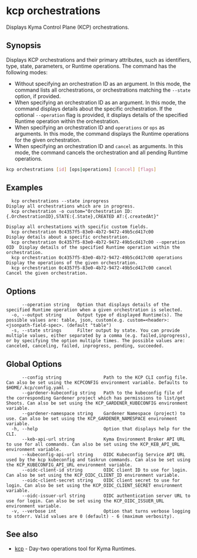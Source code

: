 # kcp orchestrations

Displays Kyma Control Plane (KCP) orchestrations.

## Synopsis

Displays KCP orchestrations and their primary attributes, such as identifiers, type, state, parameters, or Runtime operations.
The command has the following modes:
  - Without specifying an orchestration ID as an argument. In this mode, the command lists all orchestrations, or orchestrations matching the `--state` option, if provided.
  - When specifying an orchestration ID as an argument. In this mode, the command displays details about the specific orchestration.
      If the optional `--operation` flag is provided, it displays details of the specified Runtime operation within the orchestration.
  - When specifying an orchestration ID and `operations` or `ops` as arguments. In this mode, the command displays the Runtime operations for the given orchestration.
  - When specifying an orchestration ID and `cancel` as arguments. In this mode, the command cancels the orchestration and all pending Runtime operations.

```bash
kcp orchestrations [id] [ops|operations] [cancel] [flags]
```

## Examples

```
  kcp orchestrations --state inprogress                                   Display all orchestrations which are in progress.
  kcp orchestration -o custom="Orchestration ID:{.OrchestrationID},STATE:{.State},CREATED AT:{.createdAt}"
                                                                          Display all orchestations with specific custom fields.
  kcp orchestration 0c4357f5-83e0-4b72-9472-49b5cd417c00                  Display details about a specific orchestration.
  kcp orchestration 0c4357f5-83e0-4b72-9472-49b5cd417c00 --operation OID  Display details of the specified Runtime operation within the orchestration.
  kcp orchestration 0c4357f5-83e0-4b72-9472-49b5cd417c00 operations       Display the operations of the given orchestration.
  kcp orchestration 0c4357f5-83e0-4b72-9472-49b5cd417c00 cancel           Cancel the given orchestration.
```

## Options

```
      --operation string   Option that displays details of the specified Runtime operation when a given orchestration is selected.
  -o, --output string      Output type of displayed Runtime(s). The possible values are: table, json, custom(e.g. custom=<header>:<jsonpath-field-spec>. (default "table")
  -s, --state strings      Filter output by state. You can provide multiple values, either separated by a comma (e.g. failed,inprogress), or by specifying the option multiple times. The possible values are: canceled, canceling, failed, inprogress, pending, succeeded.
```

## Global Options

```
      --config string                Path to the KCP CLI config file. Can also be set using the KCPCONFIG environment variable. Defaults to $HOME/.kcp/config.yaml .
      --gardener-kubeconfig string   Path to the kubeconfig file of the corresponding Gardener project which has permissions to list/get Shoots. Can also be set using the KCP_GARDENER_KUBECONFIG environment variable.
      --gardener-namespace string    Gardener Namespace (project) to use. Can also be set using the KCP_GARDENER_NAMESPACE environment variable.
  -h, --help                         Option that displays help for the CLI.
      --keb-api-url string           Kyma Environment Broker API URL to use for all commands. Can also be set using the KCP_KEB_API_URL environment variable.
      --kubeconfig-api-url string    OIDC Kubeconfig Service API URL used by the kcp kubeconfig and taskrun commands. Can also be set using the KCP_KUBECONFIG_API_URL environment variable.
      --oidc-client-id string        OIDC client ID to use for login. Can also be set using the KCP_OIDC_CLIENT_ID environment variable.
      --oidc-client-secret string    OIDC client secret to use for login. Can also be set using the KCP_OIDC_CLIENT_SECRET environment variable.
      --oidc-issuer-url string       OIDC authentication server URL to use for login. Can also be set using the KCP_OIDC_ISSUER_URL environment variable.
  -v, --verbose int                  Option that turns verbose logging to stderr. Valid values are 0 (default) - 6 (maximum verbosity).
```

## See also

* [kcp](kcp.md)	 - Day-two operations tool for Kyma Runtimes.

